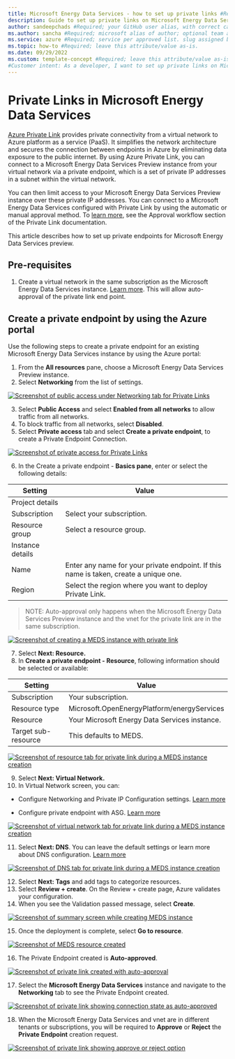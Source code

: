 ```yaml
---
title: Microsoft Energy Data Services - how to set up private links #Required; page title is displayed in search results. Include the brand.
description: Guide to set up private links on Microsoft Energy Data Services #Required; article description that is displayed in search results. 
author: sandeepchads #Required; your GitHub user alias, with correct capitalization.
ms.author: sancha #Required; microsoft alias of author; optional team alias.
ms.service: azure #Required; service per approved list. slug assigned by ACOM.
ms.topic: how-to #Required; leave this attribute/value as-is.
ms.date: 09/29/2022
ms.custom: template-concept #Required; leave this attribute/value as-is.
#Customer intent: As a developer, I want to set up private links on Microsoft Energy Data Services
---
```


# Private Links in Microsoft Energy Data Services
[Azure Private Link](https://azure.microsoft.com/services/private-link/) provides private connectivity from a virtual network to Azure platform as a service (PaaS). It simplifies the network architecture and secures the connection between endpoints in Azure by eliminating data exposure to the public internet.
By using Azure Private Link, you can connect to a Microsoft Energy Data Services Preview instance from your virtual network via a private endpoint, which is a set of private IP addresses in a subnet within the virtual network.


You can then limit access to your Microsoft Energy Data Services Preview instance over these private IP addresses. 
You can connect to a Microsoft Energy Data Services configured with Private Link by using the automatic or manual approval method. To [learn more](https://learn.microsoft.com/azure/private-link/private-endpoint-overview#access-to-a-private-link-resource-using-approval-workflow), see the Approval workflow section of the Private Link documentation.


This article describes how to set up private endpoints for Microsoft Energy Data Services preview. 

## Pre-requisites

1.	Create a virtual network in the same subscription as the Microsoft Energy Data Services instance. [Learn more](https://learn.microsoft.com/azure/virtual-network/quick-create-portal). This will allow auto-approval of the private link end point.

## Create a private endpoint by using the Azure portal

Use the following steps to create a private endpoint for an existing Microsoft Energy Data Services instance by using the Azure portal:
1.	From the **All resources** pane, choose a Microsoft Energy Data Services Preview instance.
2.	Select **Networking** from the list of settings.
 
   [![Screenshot of public access under Networking tab for Private Links](media/how-to-manage-private-links/pvtlink-1Networking.png)](media/how-to-manage-private-links/pvtlink-1Networking.png#lightbox)
  
   
3.	Select **Public Access** and select **Enabled from all networks** to allow traffic from all networks.
4.	To block traffic from all networks, select **Disabled**.
5.	Select **Private access** tab and select **Create a private endpoint**, to create a Private Endpoint Connection.
 
 [![Screenshot of private access for Private Links](media/how-to-manage-private-links/pvtlink-2create-private-endpoint.png)](media/how-to-manage-private-links/pvtlink-2create-private-endpoint.png#lightbox)
 
6.	In the Create a private endpoint - **Basics pane**, enter or select the following details:


|Setting|	Value|
|--------|-----|
|Project details|
|Subscription|	Select your subscription.|
|Resource group|	Select a resource group.|
|Instance details|	
|Name|	Enter any name for your private endpoint. If this name is taken, create a unique one.|
|Region|	Select the region where you want to deploy Private Link. |
	
> NOTE: Auto-approval only happens when the Microsoft Energy Data Services Preview instance and the vnet for the private link are in the same subscription.

[![Screenshot of creating a MEDS instance with private link](media/how-to-manage-private-links/pvtlink-3basics.png)](media/how-to-manage-private-links/pvtlink-3basics.png#lightbox)

7.	Select **Next: Resource.**
8.	In **Create a private endpoint - Resource**, following information should be selected or available:

|Setting |	Value |
|--------|--------|
|Subscription|	Your subscription.|
|Resource type|	Microsoft.OpenEnergyPlatform/energyServices|
|Resource	|Your Microsoft Energy Data Services instance.|
|Target sub-resource|	This defaults to MEDS. |
	
[![Screenshot of resource tab for private link during a MEDS instance creation](media/how-to-manage-private-links/pvtlink-4resource.png)](media/how-to-manage-private-links/pvtlink-4resource.png#lightbox)

 
9.	Select **Next: Virtual Network.**
10.	In Virtual Network screen, you can:

* Configure Networking and Private IP Configuration settings. [Learn more](https://learn.microsoft.com/azure/private-link/create-private-endpoint-portal?tabs=dynamic-ip#create-a-private-endpoint)

* Configure private endpoint with ASG. [Learn more](https://learn.microsoft.com/azure/private-link/configure-asg-private-endpoint?tabs=portal#create-private-endpoint-with-an-asg)

[![Screenshot of virtual network tab for private link during a MEDS instance creation](media/how-to-manage-private-links/pvtlink-4virtualnetwork.png)](media/how-to-manage-private-links/pvtlink-4virtualnetwork.png#lightbox)


11.	Select **Next: DNS**. You can leave the default settings or learn more about DNS configuration. [Learn more](https://learn.microsoft.com/azure/private-link/private-endpoint-overview#dns-configuration)


[![Screenshot of DNS tab for private link during a MEDS instance creation](media/how-to-manage-private-links/pvtlink-5dns.png)](media/how-to-manage-private-links/pvtlink-5dns.png#lightbox)

12.	Select **Next: Tags** and add tags to categorize resources.
13.	Select **Review + create**. On the Review + create page, Azure validates your configuration.
14.	When you see the Validation passed message, select **Create**.

[![Screenshot of summary screen while creating MEDS instance](media/how-to-manage-private-links/pvtlink-6review.png)](media/how-to-manage-private-links/pvtlink-6review#lightbox)

 
15.	 Once the deployment is complete, select **Go to resource**. 

[![Screenshot of MEDS resource created](media/how-to-manage-private-links/pvtlink-7deploy.png)](media/how-to-manage-private-links/pvtlink-7deploy.png#lightbox)
 
 
16.	The Private Endpoint created is **Auto-approved**.

[![Screenshot of private link created with auto-approval](media/how-to-manage-private-links/pvtlink-8request-response.png)](media/how-to-manage-private-links/pvtlink-8request-response.png#lightbox)
 
17.	Select the **Microsoft Energy Data Services** instance and navigate to the **Networking** tab to see the Private Endpoint created.

[![Screenshot of private link showing connection state as auto-approved](media/how-to-manage-private-links/pvtlink-9auto-approved.png)](media/how-to-manage-private-links/pvtlink-9auto-approved.png#lightbox)


18.	When the Microsoft Energy Data Services and vnet are in different tenants or subscriptions, you will be required to **Approve** or **Reject** the **Private Endpoint** creation request. 

[![Screenshot of private link showing approve or reject option](media/how-to-manage-private-links/pvtlink-10awaitingapproval.png)](media/how-to-manage-private-links/pvtlink-10awaitingapproval.png#lightbox)
